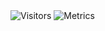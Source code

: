 
<img alt="Visitors" src="https://visitor-badge.laobi.icu/badge?page_id=Alawork"/>
<img alt="Metrics" src="https://metrics.lecoq.io/Alawork?template=classic&config.timezone=Asia%2FKrasnoyarsk"/>
